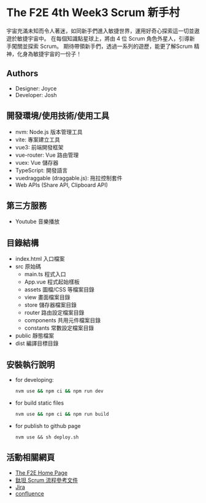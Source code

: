 # The F2E 4th Week3 Scrum 新手村
宇宙充滿未知而令人著迷，如同新手們進入敏捷世界，運用好奇心探索這一切並遨遊於敏捷宇宙中。 在每個知識點星球上，將由 4 位 Scrum 角色外星人，引導新手闖關並探索 Scrum。 期待帶領新手們，透過一系列的遊歷，能更了解Scrum 精神，化身為敏捷宇宙的一份子！
## Authors
- Designer: Joyce
- Developer: Josh

## 開發環境/使用技術/使用工具
- nvm: Node.js 版本管理工具
- vite: 專案建立工具
- vue3: 前端開發框架
- vue-router: Vue 路由管理
- vuex: Vue 儲存器
- TypeScript: 開發語言
- vuedraggable (draggable.js): 拖拉控制套件
- Web APIs (Share API, Clipboard API)

## 第三方服務
- Youtube 音樂播放

## 目錄結構
- index.html 入口檔案
- src 原始碼
  - main.ts 程式入口
  - App.vue 程式起始樣板
  - assets 圖檔/CSS 等檔案目錄
  - view 畫面檔案目錄
  - store 儲存器檔案目錄
  - router 路由設定檔案目錄
  - components 共用元件檔案目錄
  - constants 常數設定檔案目錄
- public 靜態檔案
- dist 編譯目標目錄

## 安裝執行說明
- for developing:
  ```bash
  nvm use && npm ci && npm run dev
  ```
- for build static files
  ```bash
  nvm use && npm ci && npm run build
  ```
- for publish to github page
  ```
  nvm use && sh deploy.sh
  ```

## 活動相關網頁
- [The F2E Home Page](https://2022.thef2e.com/)
- [鈦坦 Scrum 流程參考文件](https://www.titansoft.com/tw/agile_skills/scrum)
- [Jira](https://www.atlassian.com/software/jira)
- [confluence](https://www.atlassian.com/wac/software/confluence)
